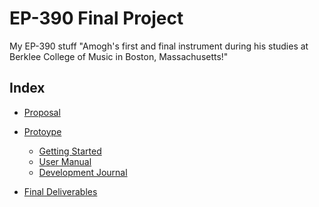 # EP-390 Final Project
 My EP-390 stuff
 "Amogh's first and final instrument during his studies at Berklee College of Music in Boston, Massachusetts!"

## Index


* [Proposal](./Proposal.md)

* [Protoype](/Prototype/)
    * [Getting Started](/Prototype/Getting%20Started.md)
    * [User Manual](/Prototype/User%20Manual.md)
    * [Development Journal](/Prototype/Developer%20Manual.md)

* [Final Deliverables](/Final%20Deliverables/)